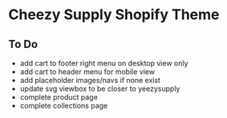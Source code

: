 # Cheezy Supply Shopify Theme

## To Do

* add cart to footer right menu on desktop view only
* add cart to header menu for mobile view
* add placeholder images/navs if none exist
* update svg viewbox to be closer to yeezysupply
* complete product page
* complete collections page
